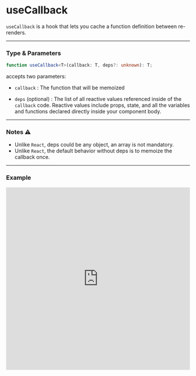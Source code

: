 # useCallback

`useCallback` is a hook that lets you cache a function definition between re-renders.

<hr/>

### Type & Parameters

```ts
function useCallback<T>(callback: T, deps?: unknown): T;
```

accepts two parameters:

- `callback` : The function that will be memoized

- `deps` (optional) : The list of all reactive values referenced inside of the `callback` code. Reactive values include props, state, and all the variables and functions declared directly inside your component body.

<hr/>

### Notes ⚠️

- Unlike `React`, deps could be any object, an array is not mandatory.
- Unlike `React`, the default behavior without deps is to memoize the callback once.

<hr/>

### Example

<iframe src="https://stackblitz.com/edit/ruvy-zbkr1h?embed=1&file=src%2FButton.tsx&hideExplorer=1&hideNavigation=1" frameBorder="0" style="width:100%;height:500px;"></iframe>
